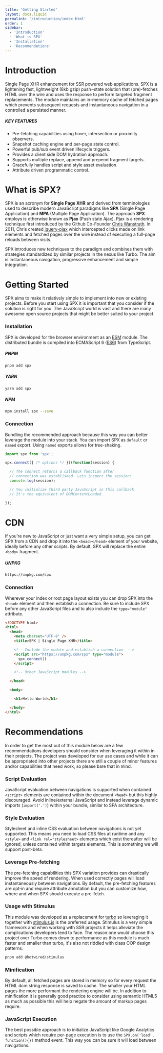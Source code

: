 ```yaml
---
title: 'Getting Started'
layout: docs.liquid
permalink: '/introduction/index.html'
order: 1
sidebar:
  - 'Introduction'
  - 'What is SPX'
  - 'Installation'
  - 'Recommendations'
---
```


# Introduction

Single Page XHR enhancement for SSR powered web applications. SPX is a lightening fast, lightweight (8kb gzip) push~state solution that (pre)-fetches HTML over the wire and uses the response to perform targeted fragment replacements. The module maintains an in-memory cache of fetched pages which prevents subsequent requests and instantaneous navigation in a controlled a persisted manner.

##### KEY FEATURES

- Pre-fetching capabilities using hover, intersection or proximity observers.
- Snapshot caching engine and per-page state control.
- Powerful pub/sub event driven lifecycle triggers.
- Provides a client side DOM hydration approach.
- Supports multiple replace, append and prepend fragment targets.
- Gracefully handles script and style asset evaluation.
- Attribute driven programmatic control.

# What is SPX?

SPX is an acronym for **Single Page XHR** and derived from terminologies used to describe modern JavaScript paradigms like **SPA** (Single Page Application) and **MPA** (Multiple Page Application). The approach **SPX** employs is otherwise known as **Pjax** (Push state Ajax). Pjax is a rendering technique first introduced by the Github Co-Founder [Chris Wanstrath](http://github.com/defunkt). In 2011, Chris created [jquery-pjax](https://pjax.herokuapp.com/) which intercepted clicks made on link elements and fetched pages over the wire instead of executing a full-page reloads between visits.

SPX introduces new techniques to the paradigm and combines them with strategies standardized by similar projects in the nexus like Turbo. The aim is instantaneous navigation, progressive enhancement and simple integration.

# Getting Started

SPX aims to make it relatively simple to implement into new or existing projects. Before you start using SPX it is important that you consider if the solution is right for you. The JavaScript world is vast and there are many awesome open source projects that might be better suited to your project.

### Installation

SPX is developed for the browser environment as an [ESM](https://developer.mozilla.org/en-US/docs/Web/JavaScript/Guide/Modules) module. The distributed bundle is compiled into ECMAScript 6 ([ES6](https://kangax.github.io/compat-table/es6/)) from TypeScript.

##### PNPM

```bash
pnpm add spx
```

##### YARN

```bash
yarn add spx
```

##### NPM

```bash
npm install spx --save
```

### Connection

Bundling the recommended approach because this way you can better leverage the module into your stack. You can import SPX as `default` or `named` export. Using `named` exports allows for tree-shaking.

<!-- prettier-ignore -->
```js
import spx from 'spx';

spx.connect({ /* options */ })(function(session) {

  // The connect returns a callback function after
  // connection was established. Lets inspect the session:
  console.log(session);

  // You initialize third party JavaScript in this callback
  // It's the equivalent of DOMContentLoaded.

});
```

# CDN

If you're new to JavaScript or just want a very simple setup, you can get SPX from a CDN and drop it into the `<head></head>` element of your website, ideally before any other scripts. By default, SPX will replace the entire `<body>` fragment.

##### UNPKG

```bash
https://unpkg.com/spx
```

### Connection

Wherever your index or root page layout exists you can drop SPX into the `<head>` element and then establish a connection. Be sure to include SPX before any other JavaScript files and to also include the `type="module"` attribute.

<!-- prettier-ignore -->
```html
<!DOCTYPE html>
<html>
  <head>
    <meta charset="UTF-8" />
    <title>SPX | Single Page XHR</title>

    <!-- Include the module and establish a connection  -->
    <script src="https://unpkg.com/spx" type="module">
      spx.connect()
    </script>

    <!-- Other JavaScript modules -->

  </head>

  <body>

    <h1>Hello World</h1>

  </body>
</html>
```

# Recommendations

In order to get the most out of this module below are a few recommendations developers should consider when leveraging it within in their projects. The project was developed for our use cases and while it can be appropriated into other projects there are still a couple of minor features and/or capabilities that need work, so please bare that in mind.

### Script Evaluation

JavaScript evaluation between navigations is supported when contained `<script>` elements are contained within the document `<head>` but this highly discouraged. Avoid inline/external JavaScript and instead leverage dynamic imports (`import('.')`) within your bundle, similar to SPA architecture.

### Style Evaluation

Stylesheet and inline CSS evaluation between navigations is not yet supported. This means you need to load CSS files at runtime and any `<style>` and `<link rel="stylesheet>` elements which exist thereafter will be ignored, unless contained within targets elements. This is something we will support post-beta.

### Leverage Pre-fetching

The pre-fetching capabilities this SPX variation provides can drastically improve the speed of rendering. When used correctly pages will load instantaneously between navigations. By default, the pre-fetching features are opt-in and require attribute annotation but you can customize how, where and when SPX should execute a pre-fetch.

### Usage with Stimulus

This module was developed as a replacement for [turbo](https://github.com/hotwired/turbo) so leveraging it together with [stimulus.js](https://stimulusjs.org/) is the preferred usage. Stimulus is a very simple framework and when working with SSR projects it helps alleviate the complications developers tend to face. The reason one would choose this project over Turbo comes down to performance as this module is much faster and smaller than turbo, it's also not riddled with class OOP design patterns.

```bash
pnpm add @hotwired/stimulus
```

### Minification

By default, all fetched pages are stored in memory so for every request the HTML dom string response is saved to cache. The smaller your HTML pages the more performant the rendering engine will be. In addition to minification it is generally good practice to consider using semantic HTML5 as much as possible this will help negate the amount of markup pages require.

### JavaScript Execution

The best possible approach is to initialize JavaScript like Google Analytics and scripts which require per-page execution is to use the `SPX.on('load', function(){})` method event. This way you can be sure it will load between navigations.

